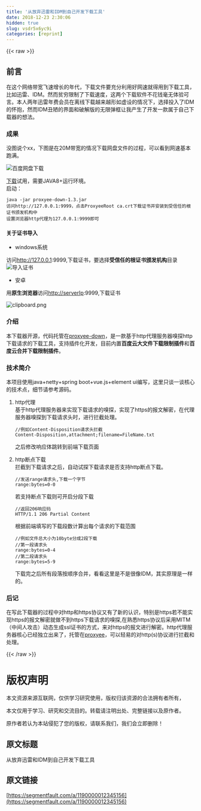 ```yaml
---
title: '从放弃迅雷和IDM到自己开发下载工具' 
date: 2018-12-23 2:30:06
hidden: true
slug: vsdr5x6yc9i
categories: [reprint]
---
```


{{< raw >}}

                    
<h2 id="articleHeader0">前言</h2>
<p>在这个网络带宽飞速增长的年代，下载文件要充分利用好网速就得用到下载工具，比如迅雷、IDM。然而贫穷限制了下载速度，这两个下载软件不花钱毫无体验可言。本人两年迅雷年费会员在离线下载越来越形如虚设的情况下，选择投入了IDM的怀抱，然而IDM丑陋的界面和破解版的无限弹框让我产生了开发一款属于自己下载器的想法。</p>
<h3 id="articleHeader1">成果</h3>
<p>没图说个xx，下图是在20M带宽的情况下载网盘文件的过程，可以看到网速基本跑满。</p>
<p><span class="img-wrap"><img data-src="/img/remote/1460000012345251?w=1169&amp;h=738" src="https://static.alili.tech/img/remote/1460000012345251?w=1169&amp;h=738" alt="百度网盘下载" title="百度网盘下载" style="cursor: pointer;"></span></p>
<p><a href="https://github.com/monkeyWie/proxyee-down/releases/download/1.3/proxyee-down-1.3.jar" rel="nofollow noreferrer" target="_blank">下载</a>试用，需要JAVA8+运行环境。<br>启动：</p>
<div class="widget-codetool" style="display:none;">
      <div class="widget-codetool--inner">
      <span class="selectCode code-tool" data-toggle="tooltip" data-placement="top" title="" data-original-title="全选"></span>
      <span type="button" class="copyCode code-tool" data-toggle="tooltip" data-placement="top" data-clipboard-text="java -jar proxyee-down-1.3.jar
访问http://127.0.0.1:9999，点击ProxyeeRoot ca.crt下载证书并安装到受信任的根证书颁发机构中
设置浏览器http代理为127.0.0.1:9999即可" title="" data-original-title="复制"></span>
      <span type="button" class="saveToNote code-tool" data-toggle="tooltip" data-placement="top" title="" data-original-title="放进笔记"></span>
      </div>
      </div><pre class="hljs x86asm"><code>java -jar proxyee-<span class="hljs-meta">down</span>-<span class="hljs-number">1.3</span>.jar
访问http://<span class="hljs-number">127.0</span><span class="hljs-meta">.0</span><span class="hljs-meta">.1</span>:<span class="hljs-number">9999</span>，点击ProxyeeRoot ca.crt下载证书并安装到受信任的根证书颁发机构中
设置浏览器http代理为<span class="hljs-number">127.0</span><span class="hljs-meta">.0</span><span class="hljs-meta">.1</span>:<span class="hljs-number">9999</span>即可</code></pre>
<h4>关于证书导入</h4>
<ul><li>windows系统</li></ul>
<p>访问<a href="http://127.0.0.1" rel="nofollow noreferrer" target="_blank">http://127.0.0.1</a>:9999,下载证书，要选择<strong>受信任的根证书颁发机构</strong>目录<br><span class="img-wrap"><img data-src="/img/bV0epq?w=1329&amp;h=867" src="https://static.alili.tech/img/bV0epq?w=1329&amp;h=867" alt="导入证书" title="导入证书" style="cursor: pointer;"></span></p>
<ul><li>安卓</li></ul>
<p>用<strong>原生浏览器</strong>访问<a href="http://serverIp" rel="nofollow noreferrer" target="_blank">http://serverIp</a>:9999,下载证书</p>
<p><span class="img-wrap"><img data-src="/img/bV0erz?w=1080&amp;h=1920" src="https://static.alili.tech/img/bV0erz?w=1080&amp;h=1920" alt="clipboard.png" title="clipboard.png" style="cursor: pointer; display: inline;"></span></p>
<h3 id="articleHeader2">介绍</h3>
<p>本下载器开源，代码托管在<a href="https://github.com/monkeyWie/proxyee-down" rel="nofollow noreferrer" target="_blank">proxyee-down</a>，是一款基于http代理服务器嗅探http下载请求的下载工具，支持插件化开发，目前内置<strong>百度云大文件下载限制插件</strong>和<strong>百度云合并下载限制插件</strong>。</p>
<h3 id="articleHeader3">技术简介</h3>
<p>本项目使用java+netty+spring boot+vue.js+element ui编写，这里只谈一谈核心的技术点，细节请参考源码。</p>
<ol>
<li>
<p>http代理<br>   基于http代理服务器来实现下载请求的嗅探，实现了https的报文解密，在代理服务器嗅探到下载请求头时，进行拦截处理。</p>
<div class="widget-codetool" style="display:none;">
      <div class="widget-codetool--inner">
      <span class="selectCode code-tool" data-toggle="tooltip" data-placement="top" title="" data-original-title="全选"></span>
      <span type="button" class="copyCode code-tool" data-toggle="tooltip" data-placement="top" data-clipboard-text="//例如Content-Disposition请求头拦截
Content-Disposition,attachment;filename=FileName.txt" title="" data-original-title="复制"></span>
      <span type="button" class="saveToNote code-tool" data-toggle="tooltip" data-placement="top" title="" data-original-title="放进笔记"></span>
      </div>
      </div><pre class="hljs protobuf"><code><span class="hljs-comment">//例如Content-Disposition请求头拦截</span>
Content-Disposition,attachment;filename=FileName.txt</code></pre>
<p>之后修改响应体跳转到前端下载页面</p>
<div class="widget-codetool" style="display:none;">
      <div class="widget-codetool--inner">
      <span class="selectCode code-tool" data-toggle="tooltip" data-placement="top" title="" data-original-title="全选"></span>
      <span type="button" class="copyCode code-tool" data-toggle="tooltip" data-placement="top" data-clipboard-text="HTTP/1.1 200 OK
Conten-type:text/html
Conten-length:129

<script>window.top.location.href='http://localhost:9000&quot;</script>" title="" data-original-title="复制"></span>
      <span type="button" class="saveToNote code-tool" data-toggle="tooltip" data-placement="top" title="" data-original-title="放进笔记"></span>
      </div>
      </div><pre class="hljs stylus"><code>HTTP/<span class="hljs-number">1.1</span> <span class="hljs-number">200</span> OK
Conten-type:text/<span class="hljs-selector-tag">html</span>
Conten-length:<span class="hljs-number">129</span>

&lt;script&gt;window<span class="hljs-selector-class">.top</span><span class="hljs-selector-class">.location</span><span class="hljs-selector-class">.href</span>=<span class="hljs-string">'http://localhost:9000"&lt;/script&gt;</span></code></pre>
</li>
<li>
<p>http断点下载<br>   拦截到下载请求之后，自动试探下载请求是否支持http断点下载。</p>
<div class="widget-codetool" style="display:none;">
      <div class="widget-codetool--inner">
      <span class="selectCode code-tool" data-toggle="tooltip" data-placement="top" title="" data-original-title="全选"></span>
      <span type="button" class="copyCode code-tool" data-toggle="tooltip" data-placement="top" data-clipboard-text="//发送range请求头,下载一个字节
range:bytes=0-0" title="" data-original-title="复制"></span>
      <span type="button" class="saveToNote code-tool" data-toggle="tooltip" data-placement="top" title="" data-original-title="放进笔记"></span>
      </div>
      </div><pre class="hljs ada"><code>//发送<span class="hljs-keyword">range</span>请求头,下载一个字节
<span class="hljs-keyword">range</span>:bytes=<span class="hljs-number">0</span>-<span class="hljs-number">0</span></code></pre>
<p>若支持断点下载则可开启分段下载</p>
<div class="widget-codetool" style="display:none;">
      <div class="widget-codetool--inner">
      <span class="selectCode code-tool" data-toggle="tooltip" data-placement="top" title="" data-original-title="全选"></span>
      <span type="button" class="copyCode code-tool" data-toggle="tooltip" data-placement="top" data-clipboard-text="//返回206响应码
HTTP/1.1 206 Partial Content" title="" data-original-title="复制"></span>
      <span type="button" class="saveToNote code-tool" data-toggle="tooltip" data-placement="top" title="" data-original-title="放进笔记"></span>
      </div>
      </div><pre class="hljs lsl"><code><span class="hljs-comment">//返回206响应码</span>
HTTP/<span class="hljs-number">1.1</span> <span class="hljs-number">206</span> Partial Content</code></pre>
<p>根据前端填写的下载段数计算出每个请求的下载范围</p>
<div class="widget-codetool" style="display:none;">
      <div class="widget-codetool--inner">
      <span class="selectCode code-tool" data-toggle="tooltip" data-placement="top" title="" data-original-title="全选"></span>
      <span type="button" class="copyCode code-tool" data-toggle="tooltip" data-placement="top" data-clipboard-text="//例如文件总大小为10byte分成2段下载
//第一段请求头
range:bytes=0-4
//第二段请求头
range:bytes=5-9" title="" data-original-title="复制"></span>
      <span type="button" class="saveToNote code-tool" data-toggle="tooltip" data-placement="top" title="" data-original-title="放进笔记"></span>
      </div>
      </div><pre class="hljs dts"><code><span class="hljs-comment">//例如文件总大小为10byte分成2段下载</span>
<span class="hljs-comment">//第一段请求头</span>
<span class="hljs-symbol">range:</span>bytes=<span class="hljs-number">0</span><span class="hljs-number">-4</span>
<span class="hljs-comment">//第二段请求头</span>
<span class="hljs-symbol">range:</span>bytes=<span class="hljs-number">5</span><span class="hljs-number">-9</span></code></pre>
<p>下载完之后所有段落按顺序合并，看看这里是不是很像IDM，其实原理是一样的。</p>
</li>
</ol>
<h3 id="articleHeader4">后记</h3>
<p>在写此下载器的过程中对http和https协议又有了新的认识，特别是https若不能实现https的报文解密就做不到https下载请求的嗅探,在熟悉https协议后采用MITM（中间人攻击）动态生成ssl证书的方式，来对https的报文进行解密。http代理服务器核心已经独立出来了，托管在<a href="https://github.com/monkeyWie/proxyee" rel="nofollow noreferrer" target="_blank">proxyee</a>，可以轻易的对http(s)协议进行拦截和处理。</p>

                
{{< /raw >}}

# 版权声明
本文资源来源互联网，仅供学习研究使用，版权归该资源的合法拥有者所有，

本文仅用于学习、研究和交流目的。转载请注明出处、完整链接以及原作者。

原作者若认为本站侵犯了您的版权，请联系我们，我们会立即删除！

## 原文标题
从放弃迅雷和IDM到自己开发下载工具

## 原文链接
[https://segmentfault.com/a/1190000012345156](https://segmentfault.com/a/1190000012345156)

